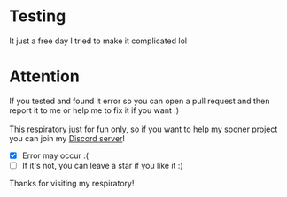 # Testing
It just a free day I tried to make it complicated lol

# Attention
If you tested and found it error so you can open a pull request and then report it to me or help me to fix it if you want :) <br />
<br />
This respiratory just for fun only, so if you want to help my sooner project you can join my [Discord server](https://discord.gg/fFjUkPpHy8)!
- [x] Error may occur :(
- [ ] If it's not, you can leave a star if you like it :)

Thanks for visiting my respiratory!
